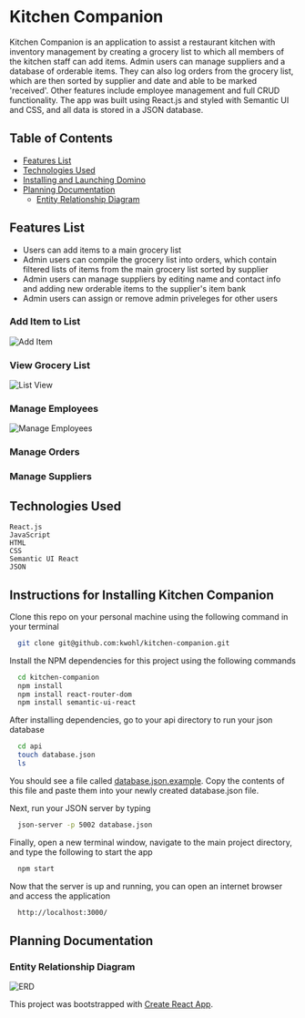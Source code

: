# Kitchen Companion
Kitchen Companion is an application to assist a restaurant kitchen with inventory management by creating a grocery list to which all members of the kitchen staff can add items. Admin users can manage suppliers and a database of orderable items. They can also log orders from the grocery list, which are then sorted by supplier and date and able to be marked 'received'. Other features include employee management and full CRUD functionality. The app was built using React.js and styled with Semantic UI and CSS, and all data is stored in a JSON database. 

## Table of Contents
  * [Features List](#features-list)
  * [Technologies Used](#technologies-used)
  * [Installing and Launching Domino](#instructions-for-installing-kitchen-companion)
  * [Planning Documentation](#planning-documentation)
    * [Entity Relationship Diagram](#entity-relationship-diagram)

## Features List

 * Users can add items to a main grocery list
 * Admin users can compile the grocery list into orders, which contain filtered lists of items from the main grocery list sorted by supplier
 * Admin users can manage suppliers by editing name and contact info and adding new orderable items to the supplier's item bank
 * Admin users can assign or remove admin priveleges for other users

### Add Item to List
![Add Item](public\images\tempsnip.png)

### View Grocery List
![List View](public\images\grocerylist.JPG)

### Manage Employees
![Manage Employees](public\images\employees.JPG)

### Manage Orders

### Manage Suppliers

## Technologies Used
    React.js
    JavaScript
    HTML
    CSS
    Semantic UI React
    JSON

## Instructions for Installing Kitchen Companion


  Clone this repo on your personal machine using the following command in your terminal
  ```sh
    git clone git@github.com:kwohl/kitchen-companion.git
  ```

  Install the NPM dependencies for this project using the following commands
  ```sh
    cd kitchen-companion
    npm install
    npm install react-router-dom
    npm install semantic-ui-react
  ```
 
  After installing dependencies, go to your api directory to run your json database
  ```sh
    cd api
    touch database.json
    ls
  ```
  You should see a file called [database.json.example](https://github.com/kwohl/kitchen-companion/blob/master/api/database.json.example). Copy the contents of this file and paste them into your newly created database.json file.

  Next, run your JSON server by typing
  ```sh
    json-server -p 5002 database.json
  ```

  Finally, open a new terminal window, navigate to the main project directory, and type the following to start the app
  ```sh
    npm start
  ```

  Now that the server is up and running, you can open an internet browser and access the application
  ```sh
    http://localhost:3000/
  ```

## Planning Documentation

### Entity Relationship Diagram
![ERD](public\images\KitchenCompanionERD.png)


This project was bootstrapped with [Create React App](https://github.com/facebook/create-react-app).
